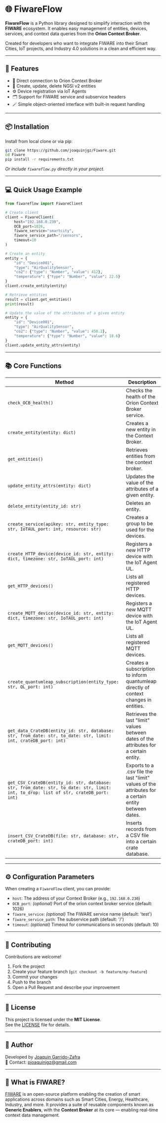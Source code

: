 
# 🌐 FiwareFlow

**FiwareFlow** is a Python library designed to simplify interaction with the **FIWARE** ecosystem. It enables easy management of entities, devices, services, and context data queries from the **Orion Context Broker**.

Created for developers who want to integrate FIWARE into their Smart Cities, IoT projects, and Industry 4.0 solutions in a clean and efficient way.

---

## 🚀 Features

- 📡 Direct connection to Orion Context Broker
- 🧱 Create, update, delete NGSI v2 entities
- ⚙️ Device registration via IoT Agents
- 🗂️ Support for FIWARE service and subservice headers
- 🪄 Simple object-oriented interface with built-in request handling

---

## 📦 Installation

Install from local clone or via pip:

```bash
git clone https://github.com/joaquinjgz/Fiware.git
cd Fiware
pip install -r requirements.txt
```

*Or include `fiwareflow.py` directly in your project.*

---

## 💻 Quick Usage Example

```python
from fiwareflow import FiwareClient

# Create client
client = FiwareClient(
    host="192.168.0.230",
    OCB_port=1026,
    fiware_service="smartcity",
    fiware_service_path="/sensors",
    timeout=10
)

# Create an entity
entity = {
    "id": "Device001",
    "type": "AirQualitySensor",
    "co2": {"type": "Number", "value": 412},
    "temperature": {"type": "Number", "value": 22.5}
}
client.create_entity(entity)

# Retrieve entities
result = client.get_entities()
print(result)

# Update the value of the attributes of a given entity
entity = {
    "id": "Device001",
    "type": "AirQualitySensor",
    "co2": {"type": "Number", "value": 450.2},
    "temperature": {"type": "Number", "value": 18.6}
}
client.update_entity_attrs(entity)
```

---

## 📚 Core Functions

| Method | Description |
|--------|-------------|
| `check_OCB_health()` | Checks the health of the Orion Context Broker service. |
| `create_entity(entity: dict)` | Creates a new entity in the Context Broker. |
| `get_entities()` | Retrieves entities from the context broker. |
| `update_entity_attrs(entity: dict)` | Updates the value of the attributes of a given entity. |
| `delete_entity(entity_id: str)` | Deletes an entity. |
| `create_service(apikey: str, entity_type: str, IoTAUL_port: int, resource: str)` | Creates a group to be used for the devices. |
| `create_HTTP_device(device_id: str, entity: dict, timezone: str, IoTAUL_port: int)` | Registers a new HTTP device with the IoT Agent UL. |
| `get_HTTP_devices()` | Lists all registered HTTP devices. |
| `create_MQTT_device(device_id: str, entity: dict, timezone: str, IoTAUL_port: int)` | Registers a new MQTT device with the IoT Agent UL. |
| `get_MQTT_devices()` | Lists all registered MQTT devices. |
| `create_quantumleap_subscription(entity_type: str, QL_port: int)` | Creates a subscription to inform quantumleap directly of context changes in entities. |
| `get_data_CrateDB(entity_id: str, database: str, from_date: str, to_date: str, limit: int, crateDB_port: int)` | Retrieves the last "limit" values between dates of the attributes for a certain entity. |
| `get_CSV_CrateDB(entity_id: str, database: str, from_date: str, to_date: str, limit: int, to_drop: list of str, crateDB_port: int)` | Exports to a .csv file the last "limit" values of the attributes for a certain entity between dates. |
| `insert_CSV_CrateDB(file: str, database: str, crateDB_port: int)` | Inserts records from a CSV file into a certain crate database. |
---

## ⚙️ Configuration Parameters

When creating a `FiwareFlow` client, you can provide:

- `host`: The address of your Context Broker (e.g., `192.168.0.230`)
- `OCB_port`: *(optional)* Port of the orion context broker service (default: 1026)
- `fiware_service`: *(optional)* The FIWARE service name (default: 'test')
- `fiware_service_path`: The subservice path (default: '/')
- `timeout`: *(optional)* Timeout for communications in seconds (default: 10)

---

## 🤝 Contributing

Contributions are welcome!

1. Fork the project
2. Create your feature branch (`git checkout -b feature/my-feature`)
3. Commit your changes
4. Push to the branch
5. Open a Pull Request and describe your improvement

---

## 📝 License

This project is licensed under the **MIT License**.  
See the [LICENSE](LICENSE) file for details.

---

## 👤 Author

Developed by [Joaquin Garrido-Zafra](https://github.com/joaquinjgz)  
📧 Contact: [pjoaquinjgz@gmail.com](mailto:pjoaquinjgz@gmail.com)

---

## 🧠 What is FIWARE?

[FIWARE](https://www.fiware.org/) is an open-source platform enabling the creation of smart applications across domains such as Smart Cities, Energy, Healthcare, Industry, and more. It provides a suite of reusable components known as **Generic Enablers**, with the **Context Broker** at its core — enabling real-time context data management.
